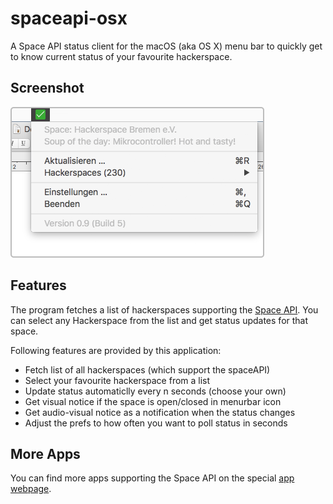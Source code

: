 # spaceapi-osx
A Space API status client for the macOS (aka OS X) menu bar to quickly get to know current status of your favourite hackerspace.

## Screenshot
![image](https://raw.githubusercontent.com/HackerspaceBremen/spaceapi-osx/master/screenshot_macOS_app.png)

## Features
The program fetches a list of hackerspaces supporting the [Space API](http://spaceapi.net/). You can select any Hackerspace from the list and get status updates for that space.

Following features are provided by this application:

* Fetch list of all hackerspaces (which support the spaceAPI)
* Select your favourite hackerspace from a list
* Update status automaticlly every n seconds (choose your own)
* Get visual notice if the space is open/closed in menurbar icon
* Get audio-visual notice as a notification when the status changes
* Adjust the prefs to how often you want to poll status in seconds

## More Apps
You can find more apps supporting the Space API on the special [app webpage](http://spaceapi.net/app).